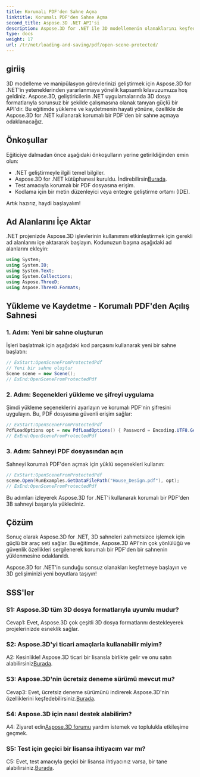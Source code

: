 ```yaml
---
title: Korumalı PDF'den Sahne Açma
linktitle: Korumalı PDF'den Sahne Açma
second_title: Aspose.3D .NET API'si
description: Aspose.3D for .NET ile 3D modellemenin olanaklarını keşfedin. Adım adım kılavuzumuzda korumalı PDF'lerden sahneleri açmayı öğrenin.
type: docs
weight: 17
url: /tr/net/loading-and-saving/pdf/open-scene-protected/
---
```

## giriiş

3D modelleme ve manipülasyon görevlerinizi geliştirmek için Aspose.3D for .NET'in yeteneklerinden yararlanmaya yönelik kapsamlı kılavuzumuza hoş geldiniz. Aspose.3D, geliştiricilerin .NET uygulamalarında 3D dosya formatlarıyla sorunsuz bir şekilde çalışmasına olanak tanıyan güçlü bir API'dir. Bu eğitimde yükleme ve kaydetmenin hayati yönüne, özellikle de Aspose.3D for .NET kullanarak korumalı bir PDF'den bir sahne açmaya odaklanacağız.

## Önkoşullar

Eğiticiye dalmadan önce aşağıdaki önkoşulların yerine getirildiğinden emin olun:

- .NET geliştirmeyle ilgili temel bilgiler.
-  Aspose.3D for .NET kütüphanesi kuruldu. İndirebilirsin[Burada](https://releases.aspose.com/3d/net/).
- Test amacıyla korumalı bir PDF dosyasına erişim.
- Kodlama için bir metin düzenleyici veya entegre geliştirme ortamı (IDE).

Artık hazırız, haydi başlayalım!

## Ad Alanlarını İçe Aktar

.NET projenizde Aspose.3D işlevlerinin kullanımını etkinleştirmek için gerekli ad alanlarını içe aktararak başlayın. Kodunuzun başına aşağıdaki ad alanlarını ekleyin:

```csharp
using System;
using System.IO;
using System.Text;
using System.Collections;
using Aspose.ThreeD;
using Aspose.ThreeD.Formats;
```

## Yükleme ve Kaydetme - Korumalı PDF'den Açılış Sahnesi

### 1. Adım: Yeni bir sahne oluşturun

İşleri başlatmak için aşağıdaki kod parçasını kullanarak yeni bir sahne başlatın:

```csharp
// ExStart:OpenSceneFromProtectedPdf
// Yeni bir sahne oluştur
Scene scene = new Scene();
// ExEnd:OpenSceneFromProtectedPdf
```

### 2. Adım: Seçenekleri yükleme ve şifreyi uygulama

Şimdi yükleme seçeneklerini ayarlayın ve korumalı PDF'nin şifresini uygulayın. Bu, PDF dosyasına güvenli erişim sağlar:

```csharp
// ExStart:OpenSceneFromProtectedPdf
PdfLoadOptions opt = new PdfLoadOptions() { Password = Encoding.UTF8.GetBytes("password") };
// ExEnd:OpenSceneFromProtectedPdf
```

### 3. Adım: Sahneyi PDF dosyasından açın

Sahneyi korumalı PDF'den açmak için yüklü seçenekleri kullanın:

```csharp
// ExStart:OpenSceneFromProtectedPdf
scene.Open(RunExamples.GetDataFilePath("House_Design.pdf"), opt);
// ExEnd:OpenSceneFromProtectedPdf
```

Bu adımları izleyerek Aspose.3D for .NET'i kullanarak korumalı bir PDF'den 3B sahneyi başarıyla yüklediniz.

## Çözüm

Sonuç olarak Aspose.3D for .NET, 3D sahneleri zahmetsizce işlemek için güçlü bir araç seti sağlar. Bu eğitimde, Aspose.3D API'nin çok yönlülüğü ve güvenlik özellikleri sergilenerek korumalı bir PDF'den bir sahnenin yüklenmesine odaklanıldı.

Aspose.3D for .NET'in sunduğu sonsuz olanakları keşfetmeye başlayın ve 3D gelişiminizi yeni boyutlara taşıyın!

## SSS'ler

### S1: Aspose.3D tüm 3D dosya formatlarıyla uyumlu mudur?

Cevap1: Evet, Aspose.3D çok çeşitli 3D dosya formatlarını destekleyerek projelerinizde esneklik sağlar.

### S2: Aspose.3D'yi ticari amaçlarla kullanabilir miyim?

 A2: Kesinlikle! Aspose.3D ticari bir lisansla birlikte gelir ve onu satın alabilirsiniz[Burada](https://purchase.aspose.com/buy).

### S3: Aspose.3D'nin ücretsiz deneme sürümü mevcut mu?

 Cevap3: Evet, ücretsiz deneme sürümünü indirerek Aspose.3D'nin özelliklerini keşfedebilirsiniz.[Burada](https://releases.aspose.com/).

### S4: Aspose.3D için nasıl destek alabilirim?

 A4: Ziyaret edin[Aspose.3D forumu](https://forum.aspose.com/c/3d/18) yardım istemek ve toplulukla etkileşime geçmek.

### S5: Test için geçici bir lisansa ihtiyacım var mı?

 C5: Evet, test amacıyla geçici bir lisansa ihtiyacınız varsa, bir tane alabilirsiniz.[Burada](https://purchase.aspose.com/temporary-license/).